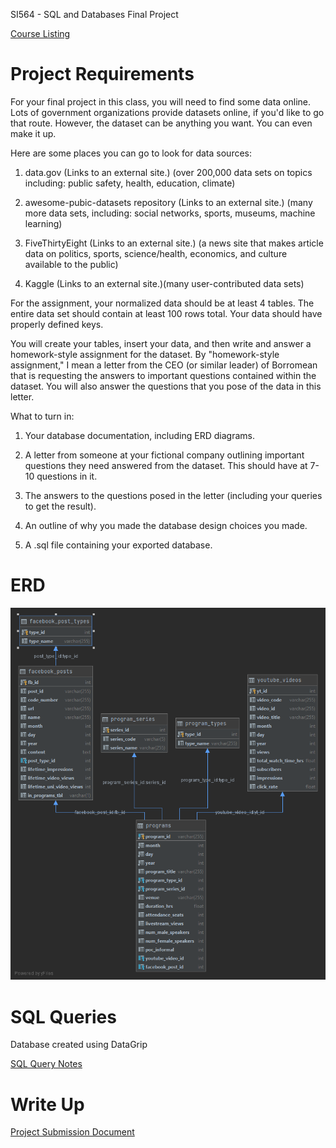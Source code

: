 SI564 - SQL and Databases Final Project

[Course Listing](https://www.si.umich.edu/programs/courses/564)

# Project Requirements

For your final project in this class, you will need to find some data online.  Lots of government organizations provide datasets online, if you'd like to go that route. However, the dataset can be anything you want.  You can even make it up. 

Here are some places you can go to look for data sources:

1. data.gov (Links to an external site.) (over 200,000 data sets on topics including: public safety, health, education, climate)

2. awesome-pubic-datasets repository (Links to an external site.) (many more data sets, including: social networks, sports, museums, machine learning)

3. FiveThirtyEight (Links to an external site.) (a news site that makes article data on politics, sports, science/health, economics, and culture available to the public)

4. Kaggle  (Links to an external site.)(many user-contributed data sets)

 

For the assignment, your normalized data should be at least 4 tables. The entire data set should contain at least 100 rows total. Your data should  have properly defined keys. 

You will create your tables, insert your data, and then write and answer a homework-style assignment for the dataset.  By "homework-style assignment," I mean a letter from the CEO (or similar leader) of Borromean that is requesting the answers to important questions contained within the dataset. You will also answer the questions that you pose of the data in this letter.

What to turn in:

1) Your database documentation, including ERD diagrams.

2) A letter from someone at your fictional company outlining important questions they need answered from the dataset.   This should have at 7-10 questions in it. 

3) The answers to the questions posed in the letter (including your queries to get the result).

4) An outline of why you made the database design choices you made. 

5)  A .sql file containing your exported database.

# ERD

![Entity Relationship Diagram](https://github.com/s-ryanlee/ChicagoCouncilSciTech/blob/2d19f9b31fe813773b399466081ee06d34f0d9e9/database/SI564_Project/assets/C2ST_programs_v2_erd.png)

# SQL Queries

Database created using DataGrip

[SQL Query Notes](https://github.com/s-ryanlee/ChicagoCouncilSciTech/blob/465c27c00481790b86ca5b4fdc4ed752f15cff0c/database/SI564_Project/proj_query_notes.pdf)

# Write Up
[Project Submission Document](https://github.com/s-ryanlee/ChicagoCouncilSciTech/blob/f95a439789fdc00a9de95d7926a52e68bac73d9e/database/SI564_Project/project_email_writeup.pdf)
